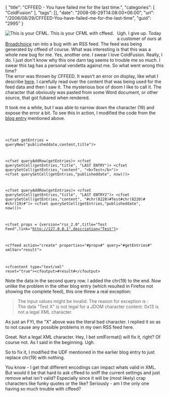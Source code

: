 {
	"title": "CFFEED - You have failed me for the last time.",
	"categories": [
		"ColdFusion"
	],
	"tags": [],
	"date": "2008-08-29T14:08:00+06:00",
	"url": "/2008/08/29/CFFEED-You-have-failed-me-for-the-last-time",
	"guid": "2995"
}

<img src="https://static.raymondcamden.com/images/cfjedi/fail.gif" align="left" alt="This is your CFML. This is your CFML with cffeed." style="margin-right:10px;margin-bottom:10px">
Ugh. I give up. Today a customer of ours at <a href="http://www.broadchoice.com">Broadchoice</a> ran into a bug with an RSS feed. The feed was being generated by cffeed of course. What was interesting is that this was a whole new bug for me. Yes, another one. I swear I love ColdFusion. Really, I do. I just don't know why this one darn tag seems to trouble me so much. I swear this tag has a personal vendetta against me. So what went wrong this time?
<br clear="left">
<!--more-->
The error was thrown by CFFEED. It wasn't an error on display, like what I describe <a href="http://www.raymondcamden.com/index.cfm/2007/8/13/Bug-to-watch-out-for-with-CFFEED">here</a>. I carefully read over the content that was being used for the feed data and then I saw it. The mysterious box of doom I like to call it. The character that obviously was pasted from some Word document, or other source, that got fubared when rendered. 

It took me a while, but I was able to narrow down the character (19) and expose the error a bit. To see this in action, I modified the code from the <a href="http://www.coldfusionjedi.com/index.cfm/2007/8/13/Bug-to-watch-out-for-with-CFFEED">blog entry</a> mentioned above. 

<code>

&lt;cfset getEntries = queryNew("publisheddate,content,title")&gt;

&lt;cfset queryAddRow(getEntries)&gt;
&lt;cfset querySetCell(getEntries,"title", "LAST ENTRY")&gt;
&lt;cfset querySetCell(getEntries,"content", "&lt;b&gt;Test&lt;/b&gt;")&gt;
&lt;cfset querySetCell(getEntries,"publisheddate", now())&gt;

&lt;cfset queryAddRow(getEntries)&gt;
&lt;cfset querySetCell(getEntries,"title", "LAST ENTRY2")&gt;
&lt;cfset querySetCell(getEntries,"content", "#chr(8220)#Test#chr(8220)# #chr(19)#")&gt;
&lt;cfset querySetCell(getEntries,"publisheddate", now())&gt;

&lt;cfset props = {version="rss_2.0",title="Test Feed",link="http://127.0.0.1",description="Test"}&gt;



&lt;cffeed action="create" properties="#props#" query="#getEntries#" xmlVar="result"&gt;

&lt;cfcontent type="text/xml" reset="true"&gt;&lt;cfoutput&gt;#result#&lt;/cfoutput&gt;
</code>

Note the data in the second query row. I added the chr(19) to the end. Now unlike the problem in the other blog entry (which resulted in Firefox not showing the complete feed), this one threw a real exception:

<blockquote>
<p>
The input values might be invalid. The reason for exception is : <br> The data "Test X" is not legal for a JDOM character content: 0x13 is not a legal XML character.
</p>
</blockquote>

As just an FYI, the "X" above was the literal bad character. I replied it so as to not cause any possible problems in my own RSS feed here. 

Great. Not a legal XML character. Hey, I bet xmlFormat() will fix it, right? Of course not. As I said in the beginning. Ugh.

So to fix it, I modified the UDF mentioned in the earlier blog entry to just replace chr(19) with nothing. 

You know - I get that different encodings can impact whats valid in XML. But would it be that hard to ask cffeed to sniff the current settings and just remove what isn't valid? Especially since it will be (most likely) crap characters like funky quotes or the like? Seriously - am I the only one having so much trouble with cffeed?